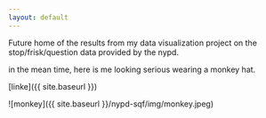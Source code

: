 ```yaml
---
layout: default
---
```



Future home of the results from my data visualization project on the stop/frisk/question data provided by the nypd. 

in the mean time, here is me looking serious wearing a monkey hat.

[linke]({{ site.baseurl }})

![monkey]({{ site.baseurl }}/nypd-sqf/img/monkey.jpeg)

<!-- <img src="{{ site.baseurl }}/img/monkey.jpeg" /> -->

